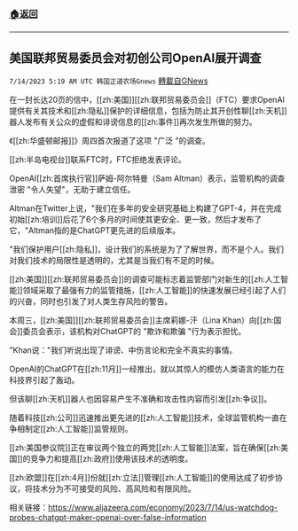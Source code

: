 ###  [:house:返回](README.md)
---


## 美国联邦贸易委员会对初创公司OpenAI展开调查
`7/14/2023 5:19 AM UTC 韩国正道农场Gnews` [轉載自GNews](https://gnews.org/articles/1459794)


在一封长达20页的信中，[[zh:美国]][[zh:联邦贸易委员会]]（FTC）要求OpenAI提供有关其技术和[[zh:隐私]]保护的详细信息，包括为防止其开创性聊[[zh:天机]]器人发布有关公众的虚假和诽谤信息的[[zh:事件]]再次发生所做的努力。

  

《[[zh:华盛顿邮报]]》周四首次报道了这项 "广泛 "的调查。

  

[[zh:半岛电视台]]联系FTC时，FTC拒绝发表评论。

  

OpenAI[[zh:首席执行官]]萨姆-阿尔特曼（Sam Altman）表示，监管机构的调查泄密 "令人失望"，无助于建立信任。

  

Altman在Twitter上说，"我们在多年的安全研究基础上构建了GPT-4，并在完成初始[[zh:培训]]后花了6个多月的时间使其更安全、更一致，然后才发布了它，"Altman指的是ChatGPT更先进的后续版本。

  

"我们保护用户[[zh:隐私]]，设计我们的系统是为了了解世界，而不是个人。我们对我们技术的局限性是透明的，尤其是当我们有不足的时候。

  

[[zh:美国]][[zh:联邦贸易委员会]]的调查可能标志着监管部门对新生的[[zh:人工智能]]领域采取了最强有力的监管措施，[[zh:人工智能]]的快速发展已经引起了人们的兴奋，同时也引发了对人类生存风险的警告。

  

本周三，[[zh:美国]][[zh:联邦贸易委员会]]主席莉娜-汗（Lina Khan）向[[zh:国会]]委员会表示，该机构对ChatGPT的 "欺诈和欺骗 "行为表示担忧。

  

"Khan说："我们听说出现了诽谤、中伤言论和完全不真实的事情。

  

OpenAI的ChatGPT在[[zh:11月]]一经推出，就以其惊人的模仿人类语言的能力在科技界引起了轰动。

  

但该聊[[zh:天机]]器人也因容易产生不准确和攻击性内容而引发[[zh:争议]]。

  

随着科技[[zh:公司]]迅速推出更先进的[[zh:人工智能]]技术，全球监管机构一直在争相制定[[zh:人工智能]]监管规则。

  

[[zh:美国参议院]]正在审议两个独立的两党[[zh:人工智能]]法案，旨在确保[[zh:美国]]的竞争力和提高[[zh:政府]]使用该技术的透明度。

  

[[zh:欧盟]]在[[zh:4月]]份就[[zh:立法]]管理[[zh:人工智能]]的使用达成了初步协议，将技术分为不可接受的风险、高风险和有限风险。

  

相关链接：https://www.aljazeera.com/economy/2023/7/14/us-watchdog-probes-chatgpt-maker-openai-over-false-information
